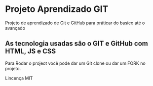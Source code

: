 # Projeto Aprendizado GIT

Projeto de aprendizado de Git e GitHub para práticar do basico até o avançado 

As tecnologia usadas são o GIT e GitHub com HTML, JS e CSS
------------------------------

Para Rodar o projeot você pode dar um Git clone ou dar um FORK no projeto.

Lincença MIT
